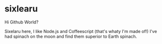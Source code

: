 # sixlearu

Hi Github World?

Sixelaru here, I like Node.js and Coffeescript (that's whaty I'm made of!)
I've had spinach on the moon and find them superior to Earth spinach.
